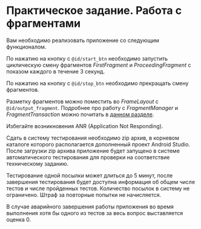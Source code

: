 # Практическое задание. Работа с фрагментами

Вам необходимо реализовать приложение со следующим функционалом. 

По нажатию на кнопку с `@id/start_btn` необходимо запустить циклическую смену фрагментов *FirstFragment* и *ProceedingFragment* с показом каждого в течение 3 секунд. 

По нажатию на кнопку с `@id/stop_btn` необходимо прекращать смену фрагментов. 

Разметку фрагментов можно поместить во *FrameLayout* с `@id/output_fragment`. Подробнее про работу с *FragmentManager* и *FragmentTransaction* можно почитать в [данном разделе](https://innovationcampus.ru/lms/mod/book/view.php?id=155&chapterid=179).

Избегайте возникновения ANR (Application Not Responding).

Сдать в систему тестирования необходимо zip архив, в корневом каталоге которого располагается дополненный проект Android Studio. После загрузки zip архива приложение будет запущено в системе автоматического тестирования для проверки на соответствие техническому заданию.

Тестирование одной посылки может длиться до 5 минут, после завершения тестирования будет доступна информация об общем числе тестов и числе пройденных тестов. Количество посылок в систему не ограничено. Штраф за повторные попытки не начисляется.

В случае аварийного завершения работы приложения во время выполнения хотя бы одного из тестов за весь вопрос выставляется оценка 0.